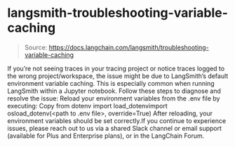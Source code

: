 # langsmith-troubleshooting-variable-caching

> Source: https://docs.langchain.com/langsmith/troubleshooting-variable-caching

If you’re not seeing traces in your tracing project or notice traces logged to the wrong project/workspace, the issue might be due to LangSmith’s default environment variable caching. This is especially common when running LangSmith within a Jupyter notebook. Follow these steps to diagnose and resolve the issue:
Reload your environment variables from the .env file by executing:
Copy
from dotenv import load_dotenvimport osload_dotenv(<path to .env file>, override=True)
After reloading, your environment variables should be set correctly.If you continue to experience issues, please reach out to us via a shared Slack channel or email support (available for Plus and Enterprise plans), or in the LangChain Forum.